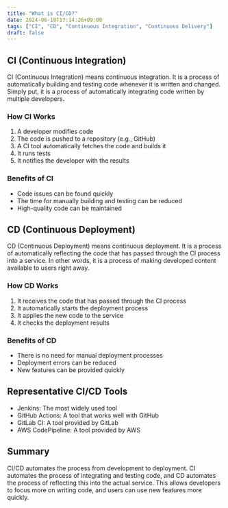 ```yaml
---
title: "What is CI/CD?"
date: 2024-06-10T17:14:26+09:00
tags: ["CI", "CD", "Continuous Integration", "Continuous Delivery"]
draft: false
---
```


## CI (Continuous Integration)

CI (Continuous Integration) means continuous integration. It is a process of automatically building and testing code whenever it is written and changed. Simply put, it is a process of automatically integrating code written by multiple developers.

### How CI Works

1. A developer modifies code
2. The code is pushed to a repository (e.g., GitHub)
3. A CI tool automatically fetches the code and builds it
4. It runs tests
5. It notifies the developer with the results

### Benefits of CI

-   Code issues can be found quickly
-   The time for manually building and testing can be reduced
-   High-quality code can be maintained

## CD (Continuous Deployment)

CD (Continuous Deployment) means continuous deployment. It is a process of automatically reflecting the code that has passed through the CI process into a service. In other words, it is a process of making developed content available to users right away.

### How CD Works

1. It receives the code that has passed through the CI process
2. It automatically starts the deployment process
3. It applies the new code to the service
4. It checks the deployment results

### Benefits of CD

-   There is no need for manual deployment processes
-   Deployment errors can be reduced
-   New features can be provided quickly

## Representative CI/CD Tools

-   Jenkins: The most widely used tool
-   GitHub Actions: A tool that works well with GitHub
-   GitLab CI: A tool provided by GitLab
-   AWS CodePipeline: A tool provided by AWS

## Summary

CI/CD automates the process from development to deployment. CI automates the process of integrating and testing code, and CD automates the process of reflecting this into the actual service. This allows developers to focus more on writing code, and users can use new features more quickly.
